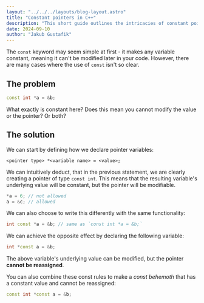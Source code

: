 ```yaml
---
layout: "../../../layouts/blog-layout.astro"
title: "Constant pointers in C++"
description: "This short guide outlines the intricacies of constant pointers in C++ and explains how they can be used."
date: 2024-09-10
author: "Jakub Gustafik"
---
```


The `const` keyword may seem simple at first - it makes any variable constant,
meaning it can't be modified later in your code. However, there are many
cases where the use of `const` isn't so clear.

## The problem

```cpp
const int *a = &b;
```

What exactly is constant here? Does this mean you cannot modify the value
or the pointer? Or both?

## The solution

We can start by defining how we declare pointer variables:

```
<pointer type> *<variable name> = <value>;
```

We can intuitively deduct, that in the previous statement, we are clearly
creating a pointer of type `const int`. This means that the resulting
variable's underlying value will be constant, but the pointer will be
modifiable.

```cpp
*a = 6; // not allowed
a = &c; // allowed
```

We can also choose to write this differently with the same functionality:

```cpp
int const *a = &b; // same as `const int *a = &b;`
```

We can achieve the opposite effect by declaring the following variable:

```cpp
int *const a = &b;
```

The above variable's underlying value can be modified, but the pointer
**cannot be reassigned**.

You can also combine these const rules to make a *const behemoth* that
has a constant value and cannot be reassigned:

```cpp
const int *const a = &b;
```
